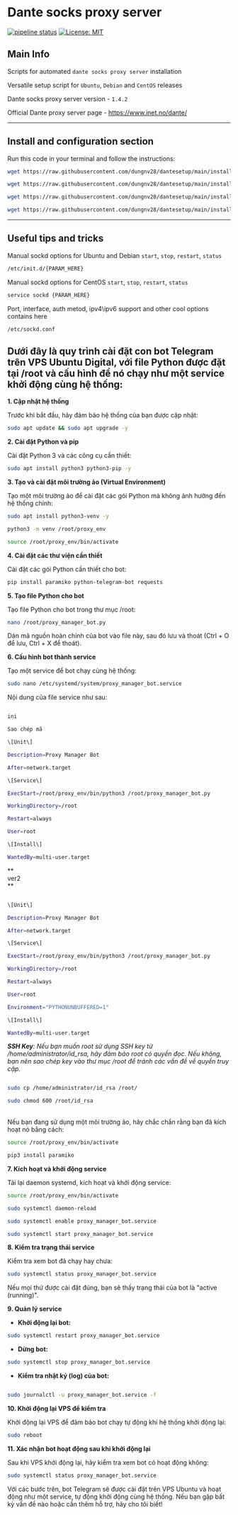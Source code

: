 # Dante socks proxy server

[![pipeline status](https://gitlab.com/akmaslov/dante-proxy-server/badges/master/pipeline.svg)](https://gitlab.com/akmaslov/dante-proxy-server/commits/master)
[![License: MIT](https://img.shields.io/badge/License-MIT-yellow.svg)](https://github.com/akmaslov-dev/dante-proxy-server/blob/master/LICENSE.txt)

## Main Info

Scripts for automated `dante socks proxy server` installation

Versatile setup script for `Ubuntu`, `Debian` and `CentOS` releases

Dante socks proxy server version - `1.4.2`

Official Dante proxy server page - <https://www.inet.no/dante/>

____

## Install and configuration section

Run this code in your terminal and follow the instructions:

```bash
wget https://raw.githubusercontent.com/dungnv28/dantesetup/main/install.sh -O install.sh && bash install.sh
```

```bash
wget https://raw.githubusercontent.com/dungnv28/dantesetup/main/install_jinzoo2803.sh -O install_jinzoo2803.sh && bash install_jinzoo2803.sh
```

```bash
wget https://raw.githubusercontent.com/dungnv28/dantesetup/main/install_ubuntu.sh -O install_ubuntu.sh && bash install_ubuntu.sh
```

```bash
wget https://raw.githubusercontent.com/dungnv28/dantesetup/main/install_limit.sh -O install_limit.sh && bash install_limit.sh
```
____

## Useful tips and tricks

Manual sockd options for Ubuntu and Debian `start`,  `stop`, `restart`, `status`

```bash
/etc/init.d/{PARAM_HERE}
```

Manual sockd options for CentOS `start`,  `stop`, `restart`, `status`

```bash
service sockd {PARAM_HERE}
```

Port, interface, auth metod, ipv4\ipv6 support and other cool options contains here

```bash
/etc/sockd.conf
```
## Dưới đây là quy trình cài đặt con bot Telegram trên VPS Ubuntu Digital, với file Python được đặt tại /root và cấu hình để nó chạy như một service khởi động cùng hệ thống:

**1\. Cập nhật hệ thống**

Trước khi bắt đầu, hãy đảm bảo hệ thống của bạn được cập nhật:
```bash
sudo apt update && sudo apt upgrade -y
```
**2\. Cài đặt Python và pip**

Cài đặt Python 3 và các công cụ cần thiết:

```bash
sudo apt install python3 python3-pip -y
```

**3\. Tạo và cài đặt môi trường ảo (Virtual Environment)**

Tạo một môi trường ảo để cài đặt các gói Python mà không ảnh hưởng đến hệ thống chính:

```bash
sudo apt install python3-venv -y

python3 -m venv /root/proxy_env

source /root/proxy_env/bin/activate

```

**4\. Cài đặt các thư viện cần thiết**

Cài đặt các gói Python cần thiết cho bot:

```bash
pip install paramiko python-telegram-bot requests
```

**5\. Tạo file Python cho bot**

Tạo file Python cho bot trong thư mục /root:

```bash
nano /root/proxy_manager_bot.py
```

Dán mã nguồn hoàn chỉnh của bot vào file này, sau đó lưu và thoát (Ctrl + O để lưu, Ctrl + X để thoát).

**6\. Cấu hình bot thành service**

Tạo một service để bot chạy cùng hệ thống:

```bash
sudo nano /etc/systemd/system/proxy_manager_bot.service
```

Nội dung của file service như sau:
```bash

ini

Sao chép mã

\[Unit\]

Description=Proxy Manager Bot

After=network.target

\[Service\]

ExecStart=/root/proxy_env/bin/python3 /root/proxy_manager_bot.py

WorkingDirectory=/root

Restart=always

User=root

\[Install\]

WantedBy=multi-user.target

```

**  
ver2  
**

```bash

\[Unit\]

Description=Proxy Manager Bot

After=network.target

\[Service\]

ExecStart=/root/proxy_env/bin/python3 /root/proxy_manager_bot.py

WorkingDirectory=/root

Restart=always

User=root

Environment="PYTHONUNBUFFERED=1"

\[Install\]

WantedBy=multi-user.target

```

**_SSH Key_**_: Nếu bạn muốn root sử dụng SSH key từ /home/administrator/id_rsa, hãy đảm bảo root có quyền đọc. Nếu không, bạn nên sao chép key vào thư mục /root để tránh các vấn đề về quyền truy cập._

```bash

sudo cp /home/administrator/id_rsa /root/

sudo chmod 600 /root/id_rsa

```

<br/>Nếu bạn đang sử dụng một môi trường ảo, hãy chắc chắn rằng bạn đã kích hoạt nó bằng cách:  
```bash
source /root/proxy_env/bin/activate

pip3 install paramiko
```

**7\. Kích hoạt và khởi động service**

Tải lại daemon systemd, kích hoạt và khởi động service:

```bash
source /root/proxy_env/bin/activate
```

```bash
sudo systemctl daemon-reload
```

```bash
sudo systemctl enable proxy_manager_bot.service
```

```bash
sudo systemctl start proxy_manager_bot.service
```
**8\. Kiểm tra trạng thái service**

Kiểm tra xem bot đã chạy hay chưa:

```bash
sudo systemctl status proxy_manager_bot.service
```
Nếu mọi thứ được cài đặt đúng, bạn sẽ thấy trạng thái của bot là "active (running)".

**9\. Quản lý service**

- **Khởi động lại bot:**

```bash
sudo systemctl restart proxy_manager_bot.service
```
- **Dừng bot:**

```bash
sudo systemctl stop proxy_manager_bot.service
```
- **Kiểm tra nhật ký (log) của bot:**

```bash

sudo journalctl -u proxy_manager_bot.service -f
```

**10\. Khởi động lại VPS để kiểm tra**

Khởi động lại VPS để đảm bảo bot chạy tự động khi hệ thống khởi động lại:

```bash
sudo reboot
```

**11\. Xác nhận bot hoạt động sau khi khởi động lại**

Sau khi VPS khởi động lại, hãy kiểm tra xem bot có hoạt động không:

```bash
sudo systemctl status proxy_manager_bot.service
```
Với các bước trên, bot Telegram sẽ được cài đặt trên VPS Ubuntu và hoạt động như một service, tự động khởi động cùng hệ thống. Nếu bạn gặp bất kỳ vấn đề nào hoặc cần thêm hỗ trợ, hãy cho tôi biết!
